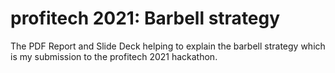 # profitech 2021: Barbell strategy

The PDF Report and Slide Deck helping to explain the barbell strategy which is my submission to the profitech 2021 hackathon. 
